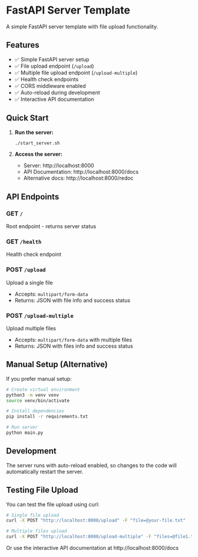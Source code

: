 # FastAPI Server Template

A simple FastAPI server template with file upload functionality.

## Features

- ✅ Simple FastAPI server setup
- ✅ File upload endpoint (`/upload`)
- ✅ Multiple file upload endpoint (`/upload-multiple`)
- ✅ Health check endpoints
- ✅ CORS middleware enabled
- ✅ Auto-reload during development
- ✅ Interactive API documentation

## Quick Start

1. **Run the server:**
   ```bash
   ./start_server.sh
   ```

2. **Access the server:**
   - Server: http://localhost:8000
   - API Documentation: http://localhost:8000/docs
   - Alternative docs: http://localhost:8000/redoc

## API Endpoints

### GET `/`
Root endpoint - returns server status

### GET `/health`
Health check endpoint

### POST `/upload`
Upload a single file
- Accepts: `multipart/form-data`
- Returns: JSON with file info and success status

### POST `/upload-multiple`
Upload multiple files
- Accepts: `multipart/form-data` with multiple files
- Returns: JSON with files info and success status

## Manual Setup (Alternative)

If you prefer manual setup:

```bash
# Create virtual environment
python3 -m venv venv
source venv/bin/activate

# Install dependencies
pip install -r requirements.txt

# Run server
python main.py
```

## Development

The server runs with auto-reload enabled, so changes to the code will automatically restart the server.

## Testing File Upload

You can test the file upload using curl:

```bash
# Single file upload
curl -X POST "http://localhost:8000/upload" -F "file=@your-file.txt"

# Multiple files upload
curl -X POST "http://localhost:8000/upload-multiple" -F "files=@file1.txt" -F "files=@file2.txt"
```

Or use the interactive API documentation at http://localhost:8000/docs